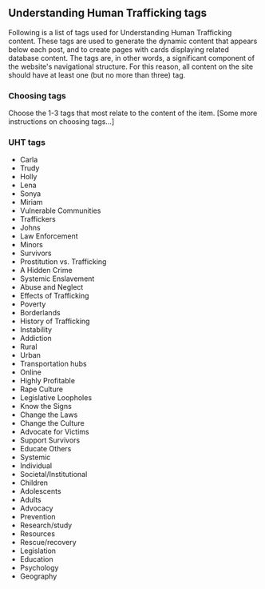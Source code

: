 ## Understanding Human Trafficking tags

Following is a list of tags used for Understanding Human Trafficking content. These tags are used to generate the dynamic content that appears below each post, and to create pages with cards displaying related database content. The tags are, in other words, a significant component of the website's navigational structure. For this reason, all content on the site should have at least one (but no more than three) tag.

### Choosing tags

Choose the 1-3 tags that most relate to the content of the item. [Some more instructions on choosing tags...]

### UHT tags

- Carla
- Trudy
- Holly
- Lena
- Sonya
- Miriam
- Vulnerable Communities
- Traffickers
- Johns
- Law Enforcement
- Minors
- Survivors
- Prostitution vs. Trafficking
- A Hidden Crime
- Systemic Enslavement
- Abuse and Neglect
- Effects of Trafficking
- Poverty
- Borderlands
- History of Trafficking
- Instability
- Addiction
- Rural
- Urban
- Transportation hubs
- Online
- Highly Profitable
- Rape Culture
- Legislative Loopholes
- Know the Signs
- Change the Laws
- Change the Culture
- Advocate for Victims
- Support Survivors
- Educate Others
- Systemic
- Individual
- Societal/Institutional
- Children
- Adolescents
- Adults
- Advocacy
- Prevention
- Research/study
- Resources
- Rescue/recovery
- Legislation
- Education
- Psychology
- Geography
